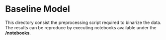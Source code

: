 # Baseline Model

This directory consist the preprocessing script required to binarize the data. 
The results can be reproduce by executing notebooks available under the **/notebooks**.

